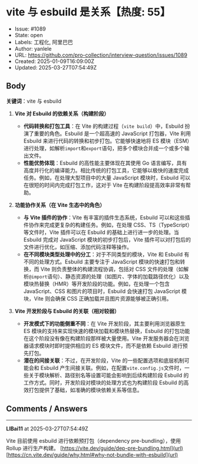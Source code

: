 # vite 与 esbuild 是关系【热度: 55】

- Issue: #1089
- State: open
- Labels: 工程化, 阿里巴巴
- Author: yanlele
- URL: https://github.com/pro-collection/interview-question/issues/1089
- Created: 2025-01-09T16:09:00Z
- Updated: 2025-03-27T07:54:49Z

## Body

**关键词**：vite 与 esbuild

1. **Vite 对 Esbuild 的依赖关系（构建阶段）**

   - **代码转换和打包工具**：在 Vite 的构建过程（`vite build`）中，Esbuild 扮演了重要的角色。Esbuild 是一个超高速的 JavaScript 打包器，Vite 利用 Esbuild 来进行代码的转换和初步打包。它能够快速地将 ES 模块（ESM）进行处理，如解析`import`和`export`语句，把多个模块合并成一个或多个输出文件。
   - **性能优势体现**：Esbuild 的高性能主要体现在其使用 Go 语言编写，具有高度并行化的编译能力。相比传统的打包工具，它能够以极快的速度完成任务。例如，在处理大型项目中的大量 JavaScript 模块时，Esbuild 可以在很短的时间内完成打包工作，这对于 Vite 在构建阶段提高效率非常有帮助。

2. **功能协作关系（在 Vite 生态中的角色）**

   - **与 Vite 插件的协作**：Vite 有丰富的插件生态系统，Esbuild 可以和这些插件协作来完成更复杂的构建任务。例如，在处理 CSS、TS（TypeScript）等文件时，Vite 插件可以在 Esbuild 的基础上进行进一步的处理。当 Esbuild 完成对 JavaScript 模块的初步打包后，Vite 插件可以对打包后的文件进行优化，如压缩、添加代码注释等操作。
   - **在不同模块类型处理中的分工**：对于不同类型的模块，Vite 和 Esbuild 有不同的处理方式。Esbuild 主要专注于 JavaScript 模块的快速打包和转换，而 Vite 则负责整体的构建流程协调，包括对 CSS 文件的处理（如解析`@import`语句）、静态资源的处理（如图片、字体的加载路径优化）以及模块热替换（HMR）等开发阶段的功能。例如，在处理一个包含 JavaScript、CSS 和图片的项目时，Esbuild 会快速打包 JavaScript 模块，Vite 则会确保 CSS 正确加载并且图片资源能够被正确引用。

3. **Vite 开发阶段与 Esbuild 的关联（相对较弱）**
   - **开发模式下的功能侧重不同**：在 Vite 开发阶段，其主要利用浏览器原生 ES 模块的支持来实现快速的模块加载和模块热替换，Esbuild 的打包功能在这个阶段没有像在构建阶段那样被大量使用。Vite 开发服务器会在浏览器请求模块时即时提供相应的 ES 模块文件，而不是依赖 Esbuild 进行预先打包。
   - **潜在的间接关联**：不过，在开发阶段，Vite 的一些配置选项和底层机制可能会和 Esbuild 产生间接关联。例如，在配置`vite.config.js`文件时，一些关于模块解析、路径别名等设置可能会影响到后续构建阶段 Esbuild 的工作方式。同时，开发阶段对模块的处理方式也为构建阶段 Esbuild 的高效打包提供了基础，如准确的模块依赖关系等信息。


## Comments / Answers

---

**LIBai11** at 2025-03-27T07:54:49Z

Vite 目前使用 esbuild 进行依赖预打包（dependency pre-bundling），使用 Rollup 进行生产构建。
[https://vite.dev/guide/dep-pre-bundling.html](url)
[https://cn.vite.dev/guide/why.html#why-not-bundle-with-esbuild](url)
